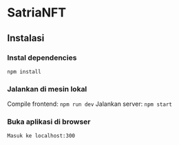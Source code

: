 # SatriaNFT
## Instalasi
### Instal dependencies
`
npm install
`
### Jalankan di mesin lokal
Compile frontend:
`
npm run dev
`
Jalankan server:
`
npm start
`
### Buka aplikasi di browser
`
Masuk ke localhost:300
`
